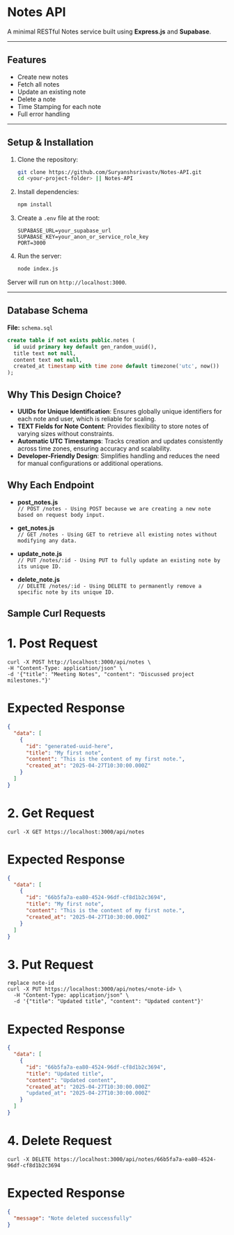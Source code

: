# Notes API

A minimal RESTful Notes service built using **Express.js** and **Supabase**.

---

## Features

- Create new notes
- Fetch all notes
- Update an existing note
- Delete a note
- Time Stamping for each note
- Full error handling

---

##  Setup & Installation

1. Clone the repository:

    ```bash
    git clone https://github.com/Suryanshsrivastv/Notes-API.git
    cd <your-project-folder> || Notes-API
    ```

2. Install dependencies:

    ```bash
    npm install
    ```

3. Create a `.env` file at the root:

    ```env
    SUPABASE_URL=your_supabase_url
    SUPABASE_KEY=your_anon_or_service_role_key
    PORT=3000
    ```

4. Run the server:

    ```bash
    node index.js
    ```

Server will run on `http://localhost:3000`.

---

##  Database Schema

**File:** `schema.sql`

```sql
create table if not exists public.notes (
  id uuid primary key default gen_random_uuid(),
  title text not null,
  content text not null,
  created_at timestamp with time zone default timezone('utc', now())
);
```

## Why This Design Choice?

- **UUIDs for Unique Identification**: Ensures globally unique identifiers for each note and user, which is reliable for scaling.
- **TEXT Fields for Note Content**: Provides flexibility to store notes of varying sizes without constraints.
- **Automatic UTC Timestamps**: Tracks creation and updates consistently across time zones, ensuring accuracy and scalability.
- **Developer-Friendly Design**: Simplifies handling and reduces the need for manual configurations or additional operations.


## Why Each Endpoint

- **post_notes.js**  
  `// POST /notes - Using POST because we are creating a new note based on request body input.`

- **get_notes.js**  
  `// GET /notes - Using GET to retrieve all existing notes without modifying any data.`

- **update_note.js**  
  `// PUT /notes/:id - Using PUT to fully update an existing note by its unique ID.`

- **delete_note.js**  
  `// DELETE /notes/:id - Using DELETE to permanently remove a specific note by its unique ID.`

## Sample Curl Requests

# 1. Post Request
``` curl
curl -X POST http://localhost:3000/api/notes \
-H "Content-Type: application/json" \
-d '{"title": "Meeting Notes", "content": "Discussed project milestones."}'
```

# Expected Response
```json
{
  "data": [
    {
      "id": "generated-uuid-here",
      "title": "My first note",
      "content": "This is the content of my first note.",
      "created_at": "2025-04-27T10:30:00.000Z"
    }
  ]
}
```
# 2. Get Request
```curl
curl -X GET https://localhost:3000/api/notes
```

# Expected Response
```json
{
  "data": [
    {
      "id": "66b5fa7a-ea80-4524-96df-cf8d1b2c3694",
      "title": "My first note",
      "content": "This is the content of my first note.",
      "created_at": "2025-04-27T10:30:00.000Z"
    }
  ]
}
```

# 3. Put Request
```curl
replace note-id
curl -X PUT https://localhost:3000/api/notes/<note-id> \
  -H "Content-Type: application/json" \
  -d '{"title": "Updated title", "content": "Updated content"}'
```
# Expected Response
```json
{
  "data": [
    {
      "id": "66b5fa7a-ea80-4524-96df-cf8d1b2c3694",
      "title": "Updated title",
      "content": "Updated content",
      "created_at": "2025-04-27T10:30:00.000Z"
      "updated_at": "2025-04-27T10:30:00.000Z"
    }
  ]
}
```
# 4. Delete Request
```curl
curl -X DELETE https://localhost:3000/api/notes/66b5fa7a-ea80-4524-96df-cf8d1b2c3694
```

# Expected Response
```json
{
  "message": "Note deleted successfully"
}
```



